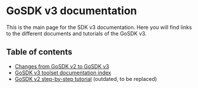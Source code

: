 # GoSDK v3 documentation

This is the main page for the SDK v3 documentation. Here you will find links to the different documents and tutorials
of the GoSDK v3.

## Table of contents

* [Changes from GoSDK v2 to GoSDK v3](v2tov3.md)
* [GoSDK v3 toolset documentation index](toolset/README.md)
* [GoSDK v2 step-by-step tutorial](tutorial.md) (outdated, to be replaced)
